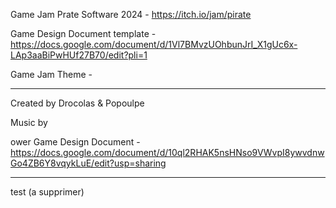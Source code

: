 Game Jam Prate Software 2024 - https://itch.io/jam/pirate

Game Design Document template - https://docs.google.com/document/d/1Vl7BMvzUOhbunJrI_X1gUc6x-LAp3aaBiPwHUf27B70/edit?pli=1

Game Jam Theme - 
_______________________________________________________________________________________________________________________________________

Created by Drocolas & Popoulpe

Music by 

ower Game Design Document - https://docs.google.com/document/d/10ql2RHAK5nsHNso9VWvpI8ywvdnwGo4ZB6Y8vqykLuE/edit?usp=sharing

_______________________________________________________________________________________________________________________________________

test (a supprimer)
